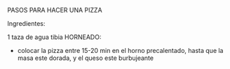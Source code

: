 PASOS PARA HACER UNA PIZZA

Ingredientes:

1 taza de agua tibia
HORNEADO: 
- colocar la pizza entre 15-20 min en el horno precalentado, hasta que la masa este dorada, y el queso este burbujeante
